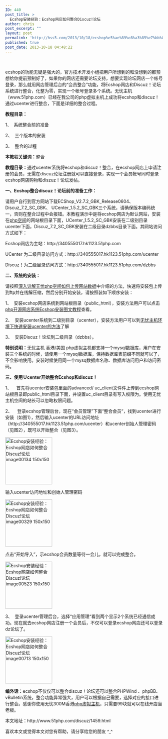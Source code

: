 ```yaml
---
ID: 440
post_title: >
  Ecshop安装经验：Ecshop网店如何整合Discuz!论坛
author: chris
post_excerpt: ""
layout: post
permalink: 'http://hss5.com/2013/10/18/ecshop%e5%ae%89%e8%a3%85%e7%bb%8f%e9%aa%8c%ef%bc%9aecshop%e7%bd%91%e5%ba%97%e5%a6%82%e4%bd%95%e6%95%b4%e5%90%88discuz%e8%ae%ba%e5%9d%9b/'
published: true
post_date: 2013-10-18 04:48:22
---
```

<p>&nbsp; <p>ecshop的功能无疑是强大的，官方技术开发小组把用户所想到的和没想到的都预想给你提前预制好了，如果你的网店还需要论坛支持，想要实现论坛网店一个帐号登录，那么就用网店管理后台的“会员整合”功能，将Ecshop网店和Discuz！论坛系统进行整合，化整为零，实现一个帐号登录多个系统。无忧主机（www.51php.com）已经在我公司的php虚拟主机上成功将ecshop和discuz！通过ucenter进行整合，下面是详细的整合过程。 <p><strong>教程目录：</strong> <p>1、&nbsp; 系统整合前的准备 <p>2、&nbsp; 三个版本的安装 <p>3、&nbsp; 整合的过程 <p><strong>本教程关键词：</strong>整合 <p><strong>教程目录：</strong>通过ucenter系统将ecshop和discuz！整合，在ecshop网店上申请注册的会员，无需在discuz论坛注册就可以直接登录，实现一个会员帐号同时登录ecshop网店购物和diszuz！论坛发帖。 <p><strong>一、Ecshop</strong><strong>整合discuz</strong><strong>！论坛前的准备工作：</strong> <p>请用户自行到官方网站下载ECShop_V2.7.2_GBK_Release0604、 Discuz_7.2_SC_GBK、 UCenter_1.5.2_SC_GBK三个系统，请确保版本编码统一，否则在整合过程中会报错。本教程演示中是将ecshop网店为默认网站，安装在<a href="http://www.51php.com">php空间</a>的网站根目录下面，UCenter_1.5.2_SC_GBK安装在二级别目录ucenter下面，Discuz_7.2_SC_GBK安装在二级目录dzbbs目录下面。其网站访问方式如下： <p>Ecshop网店为主站：http://340555017.hk1123.51php.com <p>UCenter 为二级目录访问方式：http://340555017.hk1123.51php.com/ucenter <p>Discuz！为二级目录访问方式：http://340555017.hk1123.51php.com/dzbbs <p><strong>二、系统的安装：</strong> <p>请按照<a href="http://www.51php.com/hosting/975.html">深入详解无忧php空间如何上传网站数据</a>中介绍的方法，快速将安装包上传到ftp并在线解压缩，然后分别开始安装，请按照装如下顺序安装： <p>1、&nbsp; 安装ecshop网店系统到网站根目录（public_html），安装方法用户可以点击<a href="http://www.51php.com/ecshop/1396.html">php开源网店系统Ecshop安装图文教程</a>查看。 <p>2、&nbsp; 安装ucenter系统到二级别目录（ucenter），安装方法用户可以到<a href="http://www.51php.com/discuz/1151.html">无忧主机环境下快速安装ucenter的方法</a>了解 <p>3、&nbsp; 安装Discuz！论坛到二级目录（dzbbs）。 <p><strong>特别说明：</strong>无忧主机 香港/美国 php虚拟主机都支持一个mysql数据库，用户在安装三个系统的时候，请使用一个mysql数据库，保持数据库表前缀不同就可以了，不会影响使用。安装时候使用同一个mysq数据库名称、数据库访问用户和访问密码。 <p><strong>三、使用Ｕcenter</strong><strong>开始整合Ecshop和</strong><strong>discuz！</strong> <p>1、&nbsp;&nbsp;&nbsp; 首先将ucenter安装包里面的advanced/ uc_client文件件上传到ecshop网站根目录即public_html目录下面，并设置uc_client目录有写入权限为。使用无忧主机空间的站长可以忽略权限问题。 <p>2、&nbsp;&nbsp;&nbsp; 登录ecshop管理后台，现在“会员管理”下面“整合会员“，找到ucenter进行安装（如图1），然后输入ucenter的URL访问地址（http://340555017.hk1123.51php.com/ucenter）和ucenter创始人管理密码（见图2），既可以开始整合（见图3）。 <p><img class="alignnone size-full wp-image-2180" src="http://hss5.com/wp-content/uploads/2019/01/image00134-150x150.png" width="150" height="150" alt="Ecshop安装经验：Ecshop网店如何整合Discuz!论坛 image00134 150x150" title="" /> <p>输入ucenter访问地址和创始人管理密码 <p><img class="alignnone size-full wp-image-2181" src="http://hss5.com/wp-content/uploads/2019/01/image00329-150x150.png" width="150" height="150" alt="Ecshop安装经验：Ecshop网店如何整合Discuz!论坛 image00329 150x150" title="" /> <p>点击“开始导入”，示ecshop会员数量等待一会儿，就可以完成整合。 <p><img class="alignnone size-full wp-image-2182" src="http://hss5.com/wp-content/uploads/2019/01/image00523-150x150.png" width="150" height="150" alt="Ecshop安装经验：Ecshop网店如何整合Discuz!论坛 image00523 150x150" title="" /> <p>3、&nbsp; 登录ucenter管理后台，选择“应用管理“看到两个显示2个系统已经通信成功。现在就去ecshop网店注册一个会员后，不仅可以登录ecshop网店还可以登录dz论坛了。 <p><img class="alignnone size-full wp-image-2183" src="http://hss5.com/wp-content/uploads/2019/01/image00713-150x150.png" width="150" height="150" alt="Ecshop安装经验：Ecshop网店如何整合Discuz!论坛 image00713 150x150" title="" /> <p><strong>编外话：</strong>ecshop不仅仅可以整合discuz！论坛还可以整合PHPWind 、phpBB、 vBulletin系统，整合功能异常强大，用户可以根据自己需要，选择对应的接口进行整合。感谢你使用无忧300M香港<a href="http://www.51php.com">php虚拟主机</a>，只需要99块就可以在线开店当老板。 <p>本文地址：http://www.51php.com/discuz/1459.html <p>喜欢本文或觉得本文对您有帮助，请分享给您的朋友 ^_^